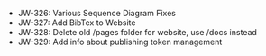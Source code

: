 * JW-326: Various Sequence Diagram Fixes
* JW-327: Add BibTex to Website
* JW-328: Delete old /pages folder for website, use /docs instead
* JW-329: Add info about publishing token management
